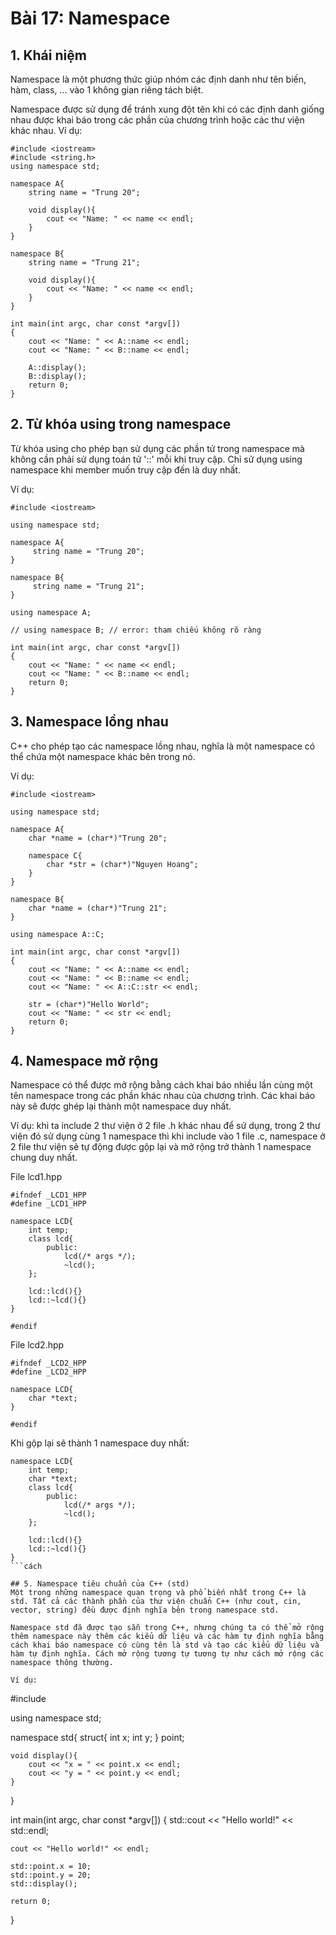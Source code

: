 # Bài 17: Namespace
## 1. Khái niệm
Namespace là một phương thức giúp nhóm các định danh như tên biến, hàm, class, ... vào 1 không gian riêng tách biệt.

Namespace được sử dụng để tránh xung đột tên khi có các định danh giống nhau được khai báo trong các phần của chương trình hoặc các thư viện khác nhau.
Ví dụ:
```
#include <iostream>
#include <string.h>
using namespace std;

namespace A{
    string name = "Trung 20";

    void display(){
        cout << "Name: " << name << endl;
    }
}

namespace B{
    string name = "Trung 21";

    void display(){
        cout << "Name: " << name << endl;
    }
}

int main(int argc, char const *argv[])
{
    cout << "Name: " << A::name << endl;
    cout << "Name: " << B::name << endl;

    A::display();
    B::display();
    return 0;
}
```

## 2. Từ khóa using trong namespace
Từ khóa using cho phép bạn sử dụng các phần tử trong namespace mà không cần phải sử dụng toán tử '::' mỗi khi truy cập.
Chỉ sử dụng using namespace khi member muốn truy cập đến là duy nhất.

Ví dụ:
```
#include <iostream>

using namespace std;

namespace A{
     string name = "Trung 20";
}

namespace B{
     string name = "Trung 21";
}

using namespace A;

// using namespace B; // error: tham chiếu không rõ ràng

int main(int argc, char const *argv[])
{
    cout << "Name: " << name << endl;
    cout << "Name: " << B::name << endl;
    return 0;
}
```

## 3. Namespace lồng nhau
C++ cho phép tạo các namespace lồng nhau, nghĩa là một namespace có thể chứa một namespace khác bên trong nó.

Ví dụ:
```
#include <iostream>

using namespace std;

namespace A{
    char *name = (char*)"Trung 20";

    namespace C{
        char *str = (char*)"Nguyen Hoang";
    }
}

namespace B{
    char *name = (char*)"Trung 21";
}

using namespace A::C;

int main(int argc, char const *argv[])
{
    cout << "Name: " << A::name << endl;
    cout << "Name: " << B::name << endl;
    cout << "Name: " << A::C::str << endl;

    str = (char*)"Hello World";
    cout << "Name: " << str << endl;
    return 0;
}
```

## 4. Namespace mở rộng
Namespace có thể được mở rộng bằng cách khai báo nhiều lần cùng một tên namespace trong các phần khác nhau của chương trình. Các khai báo này sẽ được ghép lại thành một namespace duy nhất.

Ví dụ: khi ta include 2 thư viện ở 2 file .h khác nhau để sử dụng, trong 2 thư viện đó sử dụng cùng 1 namespace thì khi include vào 1 file .c, namespace ở 2 file thư viện sẽ tự động được gộp lại và mở rộng trở thành 1 namespace chung duy nhất.

File lcd1.hpp
```
#ifndef _LCD1_HPP
#define _LCD1_HPP

namespace LCD{
    int temp;
    class lcd{
        public:
            lcd(/* args */);
            ~lcd();
    };

    lcd::lcd(){}
    lcd::~lcd(){}
}

#endif
```

File lcd2.hpp
```
#ifndef _LCD2_HPP
#define _LCD2_HPP

namespace LCD{
    char *text;
}

#endif
```

Khi gộp lại sẽ thành 1 namespace duy nhất:
```
namespace LCD{
    int temp;
    char *text;
    class lcd{
        public:
            lcd(/* args */);
            ~lcd();
    };

    lcd::lcd(){}
    lcd::~lcd(){}
}
```cách 

## 5. Namespace tiêu chuẩn của C++ (std)
Một trong những namespace quan trọng và phổ biến nhất trong C++ là std. Tất cả các thành phần của thư viện chuẩn C++ (như cout, cin, vector, string) đều được định nghĩa bên trong namespace std.

Namespace std đã được tạo sẵn trong C++, nhưng chúng ta có thể mở rộng thêm namespace này thêm các kiểu dữ liệu và các hàm tự định nghĩa bằng cách khai báo namespace có cùng tên là std và tạo các kiểu dữ liệu và hàm tự định nghĩa. Cách mở rộng tương tự tương tự như cách mở rộng các namespace thông thường.

Ví dụ:
```
#include <iostream>

using namespace std;

namespace std{
    struct{
        int x;
        int y;
    } point;

    void display(){
        cout << "x = " << point.x << endl;
        cout << "y = " << point.y << endl;
    }
}

int main(int argc, char const *argv[])
{
    std::cout << "Hello world!" << std::endl;

    cout << "Hello world!" << endl;
   
    std::point.x = 10;
    std::point.y = 20;
    std::display();

    return 0;
}
```


